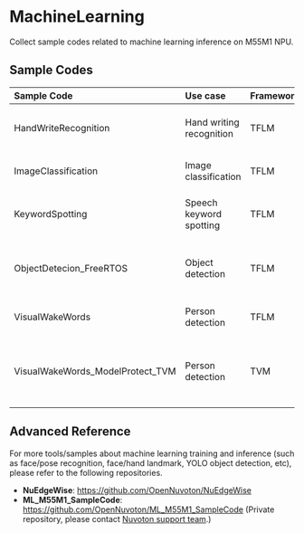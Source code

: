 # MachineLearning
Collect sample codes related to machine learning inference on M55M1 NPU.
## Sample Codes
|Sample Code|Use case|Framework|Model|Description|Note|
|:------------|:-------- |:----------|:------|:------------| :------------|
|HandWriteRecognition|Hand writing recognition|TFLM|fdMobileNet|Handwriting recognition with MNIST datasets.||
|ImageClassification|Image classification|TFLM|MobileNet|Demonstrate image classification.||
|KeywordSpotting|Speech keyword spotting|TFLM|DS-CNN|Demonstrate speech keyword spotting.||
|ObjectDetecion_FreeRTOS|Object detection|TFLM|yolo-fastest|Demonstrate object detection with FreeRTOS.||
|VisualWakeWords|Person detection|TFLM|VWW|Demonstrate person detection.||
|VisualWakeWords_ModelProtect_TVM|Person detection|TVM|VWW|Demonstrate M55M1 model protection feature with TVM.||
## Advanced Reference
For more tools/samples about machine learning training and inference (such as face/pose recognition, face/hand landmark, YOLO object detection, etc), please refer to the following repositories.
- **NuEdgeWise**: https://github.com/OpenNuvoton/NuEdgeWise
- **ML_M55M1_SampleCode**: https://github.com/OpenNuvoton/ML_M55M1_SampleCode (Private repository, please contact [Nuvoton support team](https://www.nuvoton.com/ai/contact-us/).)  
